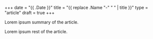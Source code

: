 +++
date = "{{ .Date }}"
title = "{{ replace .Name "-" " " | title }}"
type = "article"
draft = true
+++

Lorem ipsum summary of the article.
<!--more-->
Lorem ipsum rest of the article.
